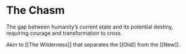# The Chasm

The gap between humanity’s current state and its potential destiny, requiring courage and transformation to cross.

Akin to [[The Wilderness]] that separates the [[Old]] from the [[New]]. 
